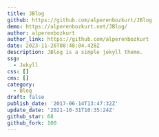```yaml
---
title: JBlog
github: https://github.com/alperenbozkurt/JBlog
demo: https://alperenbozkurt.net/JBlog/
author: alperenbozkurt
author_link: https://github.com/alperenbozkurt
date: 2023-11-26T08:48:04.428Z
description: JBlog is a simple jekyll theme.
ssg:
  - Jekyll
css: []
cms: []
category:
  - Blog
draft: false
publish_date: '2017-06-14T13:47:32Z'
update_date: '2021-10-31T10:35:24Z'
github_star: 68
github_fork: 100
---
```

